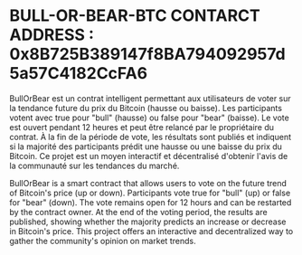 # BULL-OR-BEAR-BTC CONTARCT ADDRESS : 0x8B725B389147f8BA794092957d5a57C4182CcFA6

BullOrBear est un contrat intelligent permettant aux utilisateurs de voter sur la tendance future du prix du Bitcoin (hausse ou baisse). Les participants votent avec true pour "bull" (hausse) ou false pour "bear" (baisse). Le vote est ouvert pendant 12 heures et peut être relancé par le propriétaire du contrat. À la fin de la période de vote, les résultats sont publiés et indiquent si la majorité des participants prédit une hausse ou une baisse du prix du Bitcoin. Ce projet est un moyen interactif et décentralisé d'obtenir l'avis de la communauté sur les tendances du marché.

BullOrBear is a smart contract that allows users to vote on the future trend of Bitcoin's price (up or down). Participants vote true for "bull" (up) or false for "bear" (down). The vote remains open for 12 hours and can be restarted by the contract owner. At the end of the voting period, the results are published, showing whether the majority predicts an increase or decrease in Bitcoin's price. This project offers an interactive and decentralized way to gather the community's opinion on market trends.
